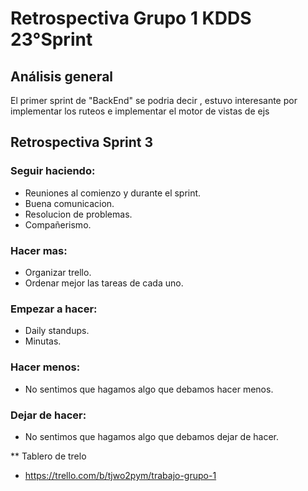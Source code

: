 # Retrospectiva Grupo 1 KDDS 23°Sprint

## Análisis general
El primer sprint de "BackEnd" se podria decir , estuvo interesante por implementar los ruteos e implementar el motor de vistas de ejs 

## Retrospectiva Sprint 3

### Seguir haciendo:
- Reuniones al comienzo y durante el sprint.
- Buena comunicacion.
- Resolucion de problemas.
- Compañerismo.
### Hacer mas:
- Organizar trello.
- Ordenar mejor las tareas de cada uno.
### Empezar a hacer:
- Daily standups.
- Minutas.
### Hacer menos: 
- No sentimos que hagamos algo que debamos hacer menos.
### Dejar de hacer:
- No sentimos que hagamos algo que debamos dejar de hacer.

** Tablero de trelo
- https://trello.com/b/tjwo2pym/trabajo-grupo-1